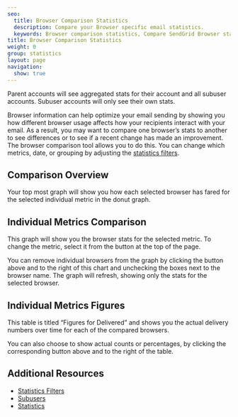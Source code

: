 ```yaml
---
seo:
  title: Browser Comparison Statistics
  description: Compare your Browser specific email statistics.
  keywords: Browser comparison statistics, Compare SendGrid Browser statistics
title: Browser Comparison Statistics
weight: 0
group: statistics
layout: page
navigation:
  show: true
---
```


<call-out>

Parent accounts will see aggregated stats for their account and all subuser accounts. Subuser accounts will only see their own stats.

</call-out>

Browser information can help optimize your email sending by showing you how different browser usage affects how your recipients interact with your email. As a result, you may want to compare one browser’s stats to another to see differences or to see if a recent change has made an improvement. The browser comparison tool allows you to do this. You can change which metrics, date, or grouping by adjusting the [statistics filters]({{root_url}}/ui/analytics-and-reporting/stats-overview/#statistics-filters).

## 	Comparison Overview

Your top most graph will show you how each selected browser has fared for the selected individual metric in the donut graph.

## 	Individual Metrics Comparison

This graph will show you the browser stats for the selected metric. To change the metric, select it from the button at the top of the page.

You can remove individual browsers from the graph by clicking the button above and to the right of this chart and unchecking the boxes next to the browser name. The graph will refresh, showing only the stats for the selected browser.

## 	Individual Metrics Figures

This table is titled “Figures for Delivered” and shows you the actual delivery numbers over time for each of the compared browsers.

You can also choose to show actual counts or percentages, by clicking the corresponding button above and to the right of the table.

## 	Additional Resources

- [Statistics Filters]({{root_url}}/ui/analytics-and-reporting/stats-overview/#statistics-filters)
- [Subusers]({{root_url}}/ui/analytics-and-reporting/subusers/)
- [Statistics]({{root_url}}/ui/analytics-and-reporting/stats-overview/)
